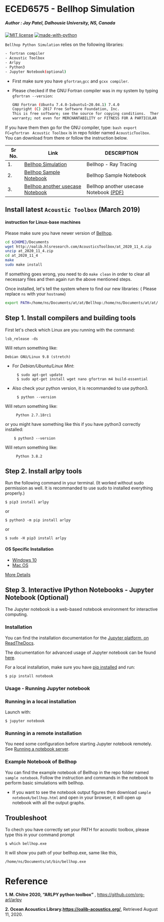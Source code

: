 # ECED6575 - Bellhop Simulation

##### Author : Jay Patel, Dalhousie University, NS, Canada
[![MIT license](https://img.shields.io/badge/License-MIT-blue.svg)](https://lbesson.mit-license.org/)
[![made-with-python](https://img.shields.io/badge/Made%20with-Python-1f425f.svg)](https://www.python.org/)


`Bellhop Python Simulation` relies on the following libraries:
```bash
- fortran compiler
- Acoustic Toolbox
- Arlpy
- Python3
- Jupyter Notebook(optional)
```
* First make sure you have `gfortran`,`gcc` and `gcxx compiler`.

* Please checked if the GNU Fortran compiler was in my system by typing `gfortran --version`:
    ```bash
    GNU Fortran (Ubuntu 7.4.0-1ubuntu1~20.04.1) 7.4.0
    Copyright (C) 2017 Free Software Foundation, Inc.
    This is free software; see the source for copying conditions.  There is NO
    warranty; not even for MERCHANTABILITY or FITNESS FOR A PARTICULAR PURPOSE.
    ```

If you have them then go for the GNU compiler, type:
    ```bash
    export FC=gfortran
    ```
`Acoustic Toolbox` is in repo folder named `AcousticToolbox`. You can download from there or follow the instruction below.

|Sr No.| Link | DESCRIPTION |
| ------| ------ | ------ |
|1.| [Bellhop Simulation](https://patel999jay.github.io/post/bellhop-acoustic-toolbox/) | Bellhop - Ray Tracing |
|2.| [Bellhop Sample Notebook](https://github.com/patel999jay/Bellhop-ARLPY-ECED6575/blob/master/samplenotebook/bellhop.ipynb) | Bellhop Sample Notebook |
|3.| [Bellhop another usecase Notebook](https://github.com/patel999jay/Bellhop-ARLPY-ECED6575/blob/master/samplenotebook/SampleNotebookBellhop2021.ipynb) | Bellhop another usecase Notebook [(PDF)](https://github.com/patel999jay/Bellhop-ARLPY-ECED6575/blob/master/samplenotebook/SampleNotebookBellhop2021%20-%20Jupyter%20Notebook.pdf) |

## Install latest `Acoustic Toolbox` (March 2019) 
#### instruction for Linux-base machines
Please make sure you have newer version of [Bellhop](https://oalib-acoustics.org/).
```bash
cd ${HOME}/Documents
wget http://oalib.hlsresearch.com/AcousticsToolbox/at_2020_11_4.zip
unzip at_2020_11_4.zip
cd at_2020_11_4
make
sudo make install
```
If something goes wrong, you need to do `make clean` in order to clear all necessary files and then again run the above mentioned steps.

Once installed, let's tell the system where to find our new libraries: ( Please replace `ns` with your `hostname`)
```bash
export PATH=/home/ns/Documents/at/at/Bellhop:/home/ns/Documents/at/at/:$PATH
```
## Step 1. Install compilers and building tools

First let's check which Linux are you running with the command:
    
    lsb_release -ds
    
Will return something like:
    
    Debian GNU/Linux 9.8 (stretch)
    
* For *Debian/Ubuntu/Linux Mint*:
    
        $ sudo apt-get update
        $ sudo apt-get install wget nano gfortran m4 build-essential
    
* Also check your python version, it is recommanded to use python3.
   
        $ python --version
   
Will return something like:
    
         Python 2.7.18rc1
    
or you might have something like this if you have python3 correctly installed:
   
        $ python3 --version
   
Will return something like:
    
         Python 3.8.2
    

## Step 2. Install arlpy tools

Run the following command in your terminal. (It worked without sudo permission as well. It is recommanded to use sudo to installed everything properly.)

    $ pip3 install arlpy

or

    $ python3 -m pip install arlpy

or

    $ sudo -H pip3 install arlpy

#### OS Specific Installation
- [Windows 10](https://github.com/patel999jay/Bellhop-ARLPY-ECED6575/blob/master/Installation%20Manual_draft.pdf)
- [Mac OS](https://github.com/patel999jay/Bellhop-ARLPY-ECED6575/blob/master/MacOS%20Installation%20Manual.pdf)


[More Details](https://pypi.org/project/arlpy/)

## Step 3. Interactive IPython Notebooks - Jupyter Notebook (Optional)
The Jupyter notebook is a web-based notebook environment for interactive computing.

### Installation
You can find the installation documentation for the
[Jupyter platform, on ReadTheDocs](https://jupyter.readthedocs.io/en/latest/install.html).

The documentation for advanced usage of Jupyter notebook can be found
[here](https://jupyter-notebook.readthedocs.io/en/latest/).

For a local installation, make sure you have
[pip installed](https://pip.readthedocs.io/en/stable/installing/) and run:

    $ pip install notebook

### Usage - Running Jupyter notebook

### Running in a local installation

Launch with:

    $ jupyter notebook

### Running in a remote installation

You need some configuration before starting Jupyter notebook remotely. See [Running a notebook server](https://jupyter-notebook.readthedocs.io/en/stable/public_server.html).

### Example Notebook of Bellhop

You can find the example notebook of Bellhop in the repo folder named `sample notebook`. Follow the instruction and commands in the notebook to perform basic simulations with bellhop.

* If you want to see the notebook output figures then download `sample notebook/bellhop.html` and open in your browser, it will open up notebook with all the output graphs. 

## Troubleshoot

To chech you have correctly set your PATH for acoustic toolbox, please type this in your command prompt
    
    $ which bellhop.exe
   
It will show you path of your bellhop.exe, same like this,

    
    /home/ns/Documents/at/bin/bellhop.exe
    
 # Reference

  **1. M. Chitre 2020, “ARLPY python toolbox”** , https://github.com/org-arl/arlpy 
  
  **2. Ocean Acoustics Library.https://oalib-acoustics.org/**, Retrieved August 11, 2020.   
